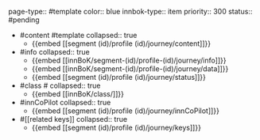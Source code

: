 page-type:: #template
color:: blue
innbok-type:: item
priority:: 300
status:: #pending

- #content #template
  collapsed:: true
	- {{embed [[segment (id)/profile (id)/journey/content]]}}
- #info
  collapsed:: true
	- {{embed [[innBoK/segment-(id)/profile-(id)/journey/info]]}}
	- {{embed [[innBoK/segment-(id)/profile-(id)/journey/data]]}}
	- {{embed [[segment (id)/profile (id)/journey/status]]}}
- #class #
  collapsed:: true
	- {{embed [[innBoK/class/]]}}
- #innCoPilot
  collapsed:: true
	- {{embed [[segment (id)/profile (id)/journey/innCoPilot]]}}
- #[[related keys]]
  collapsed:: true
	- {{embed [[segment (id)/profile (id)/journey/keys]]}}


